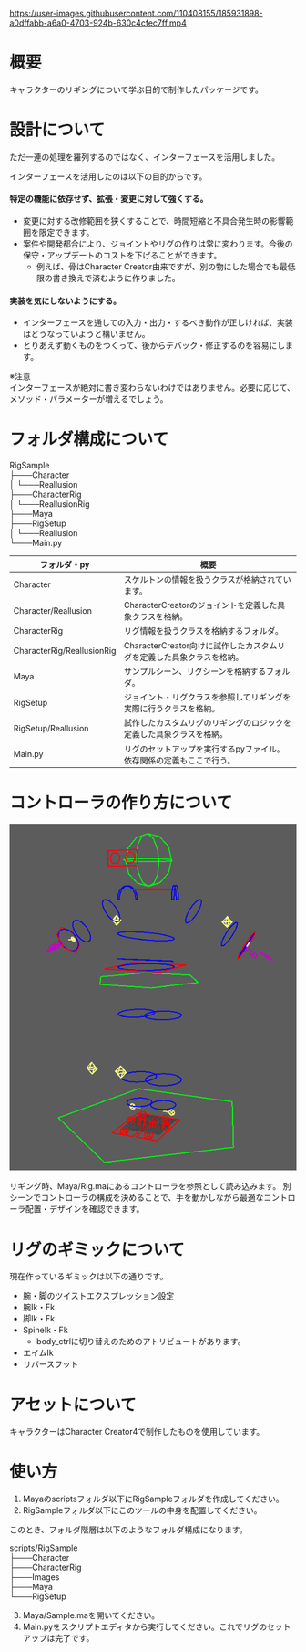 

https://user-images.githubusercontent.com/110408155/185931898-a0dffabb-a6a0-4703-924b-630c4cfec7ff.mp4


# 概要

キャラクターのリギングについて学ぶ目的で制作したパッケージです。



# 設計について
ただ一連の処理を羅列するのではなく、インターフェースを活用しました。

インターフェースを活用したのは以下の目的からです。

#### 特定の機能に依存せず、拡張・変更に対して強くする。

- 変更に対する改修範囲を狭くすることで、時間短縮と不具合発生時の影響範囲を限定できます。
- 案件や開発都合により、ジョイントやリグの作りは常に変わります。今後の保守・アップデートのコストを下げることができます。
  - 例えば、骨はCharacter Creator由来ですが、別の物にした場合でも最低限の書き換えで済むように作りました。

#### 実装を気にしないようにする。

- インターフェースを通しての入力・出力・するべき動作が正しければ、実装はどうなっていようと構いません。
- とりあえず動くものをつくって、後からデバック・修正するのを容易にします。

※注意<br>
インターフェースが絶対に書き変わらないわけではありません。必要に応じて、メソッド・パラメーターが増えるでしょう。

# フォルダ構成について

RigSample<br>
├───Character<br>
│   └───Reallusion<br>
├───CharacterRig<br>
│   └───ReallusionRig<br>
├───Maya<br>
├───RigSetup<br>
│   └───Reallusion<br>
└───Main.py

| フォルダ・py                    | 概要                                          |
|----------------------------|---------------------------------------------|
| Character                  | スケルトンの情報を扱うクラスが格納されています。                    |
| Character/Reallusion       | CharacterCreatorのジョイントを定義した具象クラスを格納。        |
| CharacterRig               | リグ情報を扱うクラスを格納するフォルダ。                        |
| CharacterRig/ReallusionRig | CharacterCreator向けに試作したカスタムリグを定義した具象クラスを格納。 |
| Maya                       | サンプルシーン、リグシーンを格納するフォルダ。                     |
| RigSetup                   | ジョイント・リグクラスを参照してリギングを実際に行うクラスを格納。           |
| RigSetup/Reallusion        | 試作したカスタムリグのリギングのロジックを定義した具象クラスを格納。          |
| Main.py                    | リグのセットアップを実行するpyファイル。依存関係の定義もここで行う。         |

# コントローラの作り方について

![controller](Images/base_rig.png "hero")

リギング時、Maya/Rig.maにあるコントローラを参照として読み込みます。
別シーンでコントローラの構成を決めることで、手を動かしながら最適なコントローラ配置・デザインを確認できます。

# リグのギミックについて

現在作っているギミックは以下の通りです。

- 腕・脚のツイストエクスプレッション設定
- 腕Ik・Fk
- 脚Ik・Fk
- SpineIk・Fk
  - body_ctrlに切り替えのためのアトリビュートがあります。
- エイムIk
- リバースフット

# アセットについて
キャラクターはCharacter Creator4で制作したものを使用しています。

# 使い方

1. Mayaのscriptsフォルダ以下にRigSampleフォルダを作成してください。
2. RigSampleフォルダ以下にこのツールの中身を配置してください。

このとき、フォルダ階層は以下のようなフォルダ構成になります。

scripts/RigSample<br>
├───Character<br>
├───CharacterRig<br>
├───Images<br>
├───Maya<br>
└───RigSetup<br>

3. Maya/Sample.maを開いてください。
4. Main.pyをスクリプトエディタから実行してください。これでリグのセットアップは完了です。
